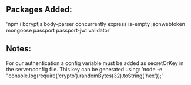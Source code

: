 ## Packages Added:
'npm i bcryptjs body-parser concurrently express is-empty jsonwebtoken mongoose passport passport-jwt validator'

## Notes:
For our authentication a config variable must be added as secretOrKey in the server/config file. 
This key can be generated using:
'node -e "console.log(require('crypto').randomBytes(32).toString('hex'));'